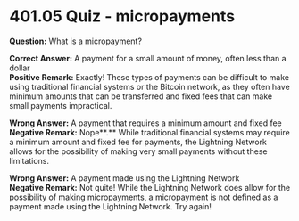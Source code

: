 # 401.05 Quiz - micropayments

**Question:** What is a micropayment?

**Correct Answer:** A payment for a small amount of money, often less than a dollar\
**Positive Remark:** Exactly! These types of payments can be difficult to make using traditional financial systems or the Bitcoin network, as they often have minimum amounts that can be transferred and fixed fees that can make small payments impractical.

**Wrong Answer:** A payment that requires a minimum amount and fixed fee\
**Negative Remark:** Nope**.** While traditional financial systems may require a minimum amount and fixed fee for payments, the Lightning Network allows for the possibility of making very small payments without these limitations.

**Wrong Answer:** A payment made using the Lightning Network\
**Negative Remark:** Not quite! While the Lightning Network does allow for the possibility of making micropayments, a micropayment is not defined as a payment made using the Lightning Network. Try again!
